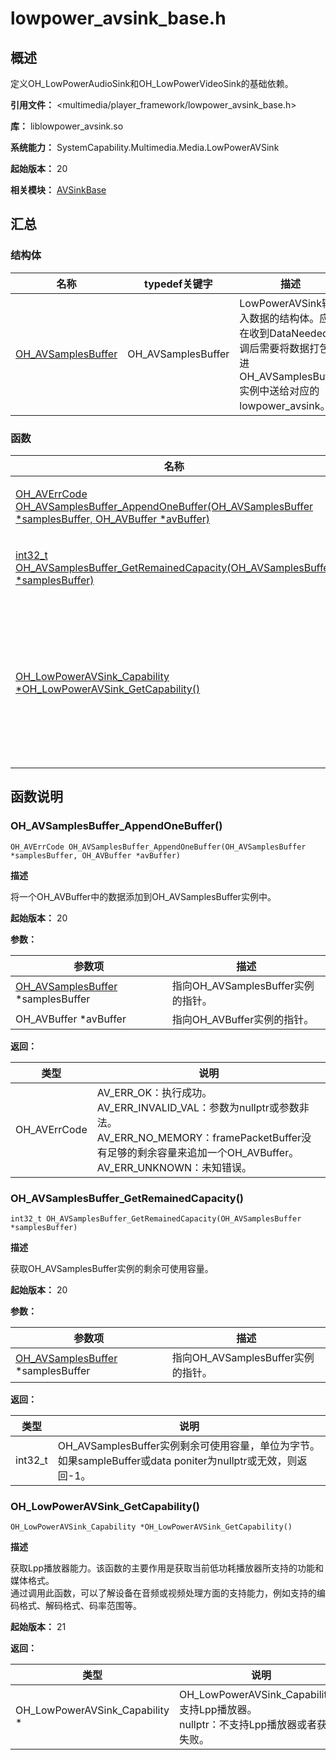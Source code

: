 # lowpower_avsink_base.h
<!--Kit: Media Kit-->
<!--Subsystem: Multimedia-->
<!--Owner: @wang-haizhou6-->
<!--Designer: @HmQQQ-->
<!--Tester: @xchaosioda-->
<!--Adviser: @w_Machine_cc-->

## 概述

定义OH_LowPowerAudioSink和OH_LowPowerVideoSink的基础依赖。

**引用文件：** <multimedia/player_framework/lowpower_avsink_base.h>

**库：** liblowpower_avsink.so

**系统能力：** SystemCapability.Multimedia.Media.LowPowerAVSink

**起始版本：** 20

**相关模块：** [AVSinkBase](capi-avsinkbase.md)

## 汇总

### 结构体

| 名称 | typedef关键字 | 描述 |
| -- | -- | -- |
| [OH_AVSamplesBuffer](capi-avsinkbase-oh-avsamplesbuffer.md) | OH_AVSamplesBuffer | LowPowerAVSink输入数据的结构体。应用在收到DataNeeded回调后需要将数据打包装进OH_AVSamplesBuffer实例中送给对应的lowpower_avsink。 |

### 函数

| 名称 | 描述 |
| -- | -- |
| [OH_AVErrCode OH_AVSamplesBuffer_AppendOneBuffer(OH_AVSamplesBuffer *samplesBuffer, OH_AVBuffer *avBuffer)](#oh_avsamplesbuffer_appendonebuffer) | 将一个OH_AVBuffer中的数据添加到OH_AVSamplesBuffer实例中。 |
| [int32_t OH_AVSamplesBuffer_GetRemainedCapacity(OH_AVSamplesBuffer *samplesBuffer)](#oh_avsamplesbuffer_getremainedcapacity) | 获取OH_AVSamplesBuffer实例的剩余可使用容量。 |
| [OH_LowPowerAVSink_Capability *OH_LowPowerAVSink_GetCapability()](#oh_lowpoweravsink_getcapability) | 获取Lpp播放器能力。该函数的主要作用是获取当前低功耗播放器所支持的功能和媒体格式。<br> 通过调用此函数，可以了解设备在音频或视频处理方面的支持能力，例如支持的编码格式、解码格式、码率范围等。 |

## 函数说明

### OH_AVSamplesBuffer_AppendOneBuffer()

```
OH_AVErrCode OH_AVSamplesBuffer_AppendOneBuffer(OH_AVSamplesBuffer *samplesBuffer, OH_AVBuffer *avBuffer)
```

**描述**

将一个OH_AVBuffer中的数据添加到OH_AVSamplesBuffer实例中。

**起始版本：** 20

**参数：**

| 参数项 | 描述 |
| -- | -- |
| [OH_AVSamplesBuffer](capi-avsinkbase-oh-avsamplesbuffer.md) *samplesBuffer | 指向OH_AVSamplesBuffer实例的指针。 |
| OH_AVBuffer *avBuffer | 指向OH_AVBuffer实例的指针。 |

**返回：**

| 类型 | 说明 |
| -- | -- |
| OH_AVErrCode | AV_ERR_OK：执行成功。<br> AV_ERR_INVALID_VAL：参数为nullptr或参数非法。<br> AV_ERR_NO_MEMORY：framePacketBuffer没有足够的剩余容量来追加一个OH_AVBuffer。<br> AV_ERR_UNKNOWN：未知错误。 |

### OH_AVSamplesBuffer_GetRemainedCapacity()

```
int32_t OH_AVSamplesBuffer_GetRemainedCapacity(OH_AVSamplesBuffer *samplesBuffer)
```

**描述**

获取OH_AVSamplesBuffer实例的剩余可使用容量。

**起始版本：** 20

**参数：**

| 参数项 | 描述 |
| -- | -- |
| [OH_AVSamplesBuffer](capi-avsinkbase-oh-avsamplesbuffer.md) *samplesBuffer | 指向OH_AVSamplesBuffer实例的指针。 |

**返回：**

| 类型 | 说明 |
| -- | -- |
| int32_t | OH_AVSamplesBuffer实例剩余可使用容量，单位为字节。如果sampleBuffer或data poniter为nullptr或无效，则返回-1。 |

### OH_LowPowerAVSink_GetCapability()

```
OH_LowPowerAVSink_Capability *OH_LowPowerAVSink_GetCapability()
```

**描述**

获取Lpp播放器能力。该函数的主要作用是获取当前低功耗播放器所支持的功能和媒体格式。<br> 通过调用此函数，可以了解设备在音频或视频处理方面的支持能力，例如支持的编码格式、解码格式、码率范围等。

**起始版本：** 21

**返回：**

| 类型 | 说明 |
| -- | -- |
| OH_LowPowerAVSink_Capability * | OH_LowPowerAVSink_Capability：支持Lpp播放器。<br> nullptr：不支持Lpp播放器或者获取失败。 |


